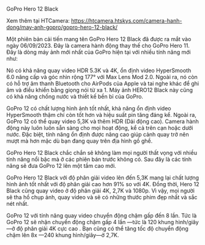 GoPro Hero 12 Black

Xem thêm tại HTCamera: https://htcamera.htskys.com/camera-hanh-dong/may-anh-gopro/gopro-hero-12-black/

Một phiên bản cải tiến mang tên GoPro Hero 12 Black đã được ra mắt vào ngày 06/09/2023. Đây là camera hành động thay thế cho GoPro Hero 11. Đây là dòng máy ảnh mới nhất của GoPro hiện tại với nhiều tính năng mới như:

Nó có khả năng quay video HDR 5.3K và 4K, ổn định video HyperSmooth 6.0 nâng cấp và góc nhìn rộng 177° với Max Lens Mod 2.0. Ngoài ra, nó còn có hỗ trợ âm thanh Bluetooth cho AirPods của Apple và tai nghe khác để ghi âm và điều khiển bằng giọng nói từ xa 1. Máy ảnh HERO12 Black này cũng có khả năng chống nước và thiết kế bền bỉ của GoPro.

GoPro 12 có chất lượng hình ảnh tốt nhất, khả năng ổn định video HyperSmooth thậm chí còn tốt hơn và hiệu suất pin tăng đáng kể. Ngoài ra, GoPro 12 có thể quay video 5,3K và thêm HDR (Dải động cao). Camera hành động này luôn luôn sẵn sàng cho mọi hoạt động, kể cả trên cạn hoặc dưới nước. Đặc biệt, tính năng ổn định được nâng cao giúp cảnh quay trở nên mượt mà hơn mặc dù bạn đang quay trên địa hình gồ ghề.

GoPro Hero 12 Black chắc chắn sẽ không làm mọi người thất vọng với nhiều tính năng nổi bậc mà ở các phiên bán trước không có. Sau đây là các tính năng sẽ đưa GoPro 12 lên một tầm cao mới.

GoPro Hero 12 Black với độ phân giải video lên đến 5,3K mang lại chất lượng hình ảnh tốt nhất với độ phân giải cao hơn 91% so với 4K. Đồng thời, Hero 12 Black cũng quay video ở độ phân giải 4K, 2,7K và 1080p. Vì vậy, mọi người sẽ tha hồ chụp ảnh, quay video và sẽ có những thước phim đẹp nhất và sắc nét nhất.

GoPro 12 với tính năng quay video chuyển động chậm gấp đến 8 lần. Tức là GoPro 12 sẽ nhận chuyển động chậm gấp 4 lần —tức là 120 khung hình/giây—ở độ phân giải 4K cực cao . Bạn cũng có thể tăng tốc độ chuyển động chậm lên 8x —240 khung hình/giây—ở 2,7K.

